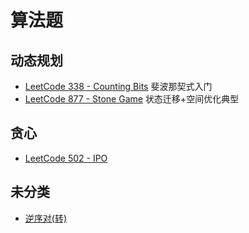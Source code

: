 # 算法题

## 动态规划

- [LeetCode 338 - Counting Bits](Leetcode338CountingBits.md) 斐波那契式入门
- [LeetCode 877 - Stone Game](Leetcode877StoneGame.md) 状态迁移+空间优化典型

## 贪心

- [LeetCode 502 - IPO](Leetcode502IPO.md)

## 未分类

- [逆序对(转)](https://www.nowcoder.com/questionTerminal/96bd6684e04a44eb80e6a68efc0ec6c5?f=discussion)

